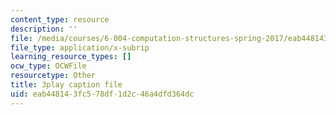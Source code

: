 ```yaml
---
content_type: resource
description: ''
file: /media/courses/6-004-computation-structures-spring-2017/eab448143fc578df1d2c46a4dfd364dc_MpJe7SMzi0E.srt
file_type: application/x-subrip
learning_resource_types: []
ocw_type: OCWFile
resourcetype: Other
title: 3play caption file
uid: eab44814-3fc5-78df-1d2c-46a4dfd364dc
---
```

